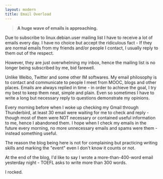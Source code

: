 ```yaml
---
layout: modern
title: Email Overload
---
```


> **A huge wave of emails is approaching.**

Due to subscribe to linux.debian.user mailing list I have to receive a lot of emails every day. I have no choice but accept the ridiculous fact - If they are normal emails from my friends and/or people I contact, I usually reply to them out of the respect.

However, they are just overwhelming my inbox, hence the mailing list is no longer being subscribed by me, bid farewell.

Unlike Weibo, Twitter and some other IM softwares. My email philosophy is to contact and communicate to people I meet from MOOC, blogs and other places. Emails are always replied in time - in order to achieve the goal, I try my best to keep them neat, simple and plain. Even so sometimes I have to write a long but necessary reply to questions demonstrate my opinions.

Every morning before when I woke up checking my Gmail through Thunderbird, at least 30 email were waiting for me to check and reply - though most of them were NOT necessary or contained useful information to me, hence I abandoned them. I hope when I check my emails in the future every morning, no more unnecessary emails and spams were them - instead something useful.

The reason the blog being here is not for complaining but practicing writing skills and marking the "event" even I don't know it counts or not.

At the end of the blog, I'd like to say I wrote a more-than-400-word email yesterday night - TOEFL asks to write more than 300 words.

I rocked.